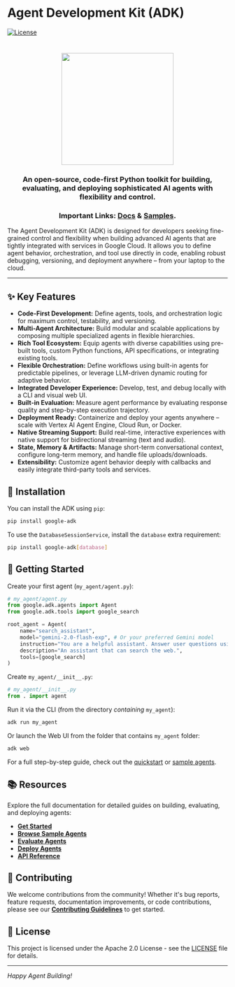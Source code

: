 # Agent Development Kit (ADK)

[![License](https://img.shields.io/badge/License-Apache_2.0-blue.svg)](LICENSE)

<html>
    <h1 align="center">
      <img src="assets/agent-development-kit.png" width="256"/>
    </h1>
    <h3 align="center">
      An open-source, code-first Python toolkit for building, evaluating, and deploying sophisticated AI agents with flexibility and control.
    </h3>
    <h3 align="center">
      Important Links:
      <a href="https://google.github.io/adk-docs/">Docs</a> &
      <a href="https://github.com/google/adk-samples">Samples</a>.
    </h3>
</html>

The Agent Development Kit (ADK) is designed for developers seeking fine-grained control and flexibility when building advanced AI agents that are tightly integrated with services in Google Cloud. It allows you to define agent behavior, orchestration, and tool use directly in code, enabling robust debugging, versioning, and deployment anywhere – from your laptop to the cloud.

---

## ✨ Key Features

* **Code-First Development:** Define agents, tools, and orchestration logic for maximum control, testability, and versioning.
* **Multi-Agent Architecture:** Build modular and scalable applications by composing multiple specialized agents in flexible hierarchies.
* **Rich Tool Ecosystem:** Equip agents with diverse capabilities using pre-built tools, custom Python functions, API specifications, or integrating existing tools.
* **Flexible Orchestration:** Define workflows using built-in agents for predictable pipelines, or leverage LLM-driven dynamic routing for adaptive behavior.
* **Integrated Developer Experience:** Develop, test, and debug locally with a CLI and visual web UI.
* **Built-in Evaluation:** Measure agent performance by evaluating response quality and step-by-step execution trajectory.
* **Deployment Ready:** Containerize and deploy your agents anywhere – scale with Vertex AI Agent Engine, Cloud Run, or Docker.
* **Native Streaming Support:** Build real-time, interactive experiences with native support for bidirectional streaming (text and audio).
* **State, Memory & Artifacts:** Manage short-term conversational context, configure long-term memory, and handle file uploads/downloads.
* **Extensibility:** Customize agent behavior deeply with callbacks and easily integrate third-party tools and services.

## 🚀 Installation

You can install the ADK using `pip`:

```bash
pip install google-adk
```

To use the `DatabaseSessionService`, install the `database` extra requirement:

```bash
pip install google-adk[database]
```

## 🏁 Getting Started

Create your first agent (`my_agent/agent.py`):

```python
# my_agent/agent.py
from google.adk.agents import Agent
from google.adk.tools import google_search

root_agent = Agent(
    name="search_assistant",
    model="gemini-2.0-flash-exp", # Or your preferred Gemini model
    instruction="You are a helpful assistant. Answer user questions using Google Search when needed.",
    description="An assistant that can search the web.",
    tools=[google_search]
)
```

Create `my_agent/__init__.py`:

```python
# my_agent/__init__.py
from . import agent
```

Run it via the CLI (from the directory *containing* `my_agent`):

```bash
adk run my_agent
```

Or launch the Web UI from the folder that contains `my_agent` folder:

```bash
adk web
```

For a full step-by-step guide, check out the [quickstart](https://google.github.io/adk-docs/get-started/quickstart/) or [sample agents](https://github.com/google/adk-samples).

## 📚 Resources

Explore the full documentation for detailed guides on building, evaluating, and deploying agents:

*   **[Get Started](https://google.github.io/adk-docs/get-started/)**
*   **[Browse Sample Agents](https://github.com/google/adk-samples)**
*   **[Evaluate Agents](https://google.github.io/adk-docs/evaluate/)**
*   **[Deploy Agents](https://google.github.io/adk-docs/deploy/)**
*   **[API Reference](https://google.github.io/adk-docs/api-reference/)**

## 🤝 Contributing

We welcome contributions from the community! Whether it's bug reports, feature requests, documentation improvements, or code contributions, please see our [**Contributing Guidelines**](./CONTRIBUTING.md) to get started.

## 📄 License

This project is licensed under the Apache 2.0 License - see the [LICENSE](LICENSE) file for details.

---

*Happy Agent Building!*
